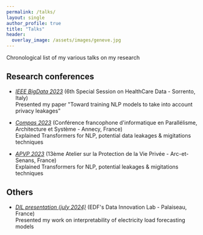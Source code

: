 ```yaml
---
permalink: /talks/
layout: single
author_profile: true
title: "Talks"
header:
  overlay_image: /assets/images/geneve.jpg
---
```


Chronological list of my various talks on my research

## Research conferences

- [*IEEE BigData 2023*](https://bigdataieee.org/BigData2023/)
(6th Special Session on HealthCare Data - Sorrento, Italy)\
Presented my paper "Toward training NLP models to take into account privacy leakages"

- [*Compas 2023*](https://2023.compas-conference.fr/)
(Conférence francophone d'informatique en Parallélisme, Architecture et Système - Annecy, France)\
Explained Transformers for NLP, potential data leakages & migitations techniques

- [*APVP 2023*](https://apvp23.sciencesconf.org/)
(13ème Atelier sur la Protection de la Vie Privée - Arc-et-Senans, France)\
Explained Transformers for NLP, potential leakages & migitations techniques

## Others

- [*DIL presentation (july 2024)*](https://www.edf.fr/groupe-edf/inventer-l-avenir-de-l-energie/rd-un-savoir-faire-mondial/rd-experience/univers-data-science-ia/le-data-innovation-lab-a-la-rd-d-edf)
(EDF's Data Innovation Lab - Palaiseau, France)\
Presented my work on interpretability of electricity load forecasting models
